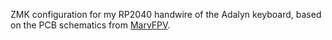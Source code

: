 ZMK configuration for my RP2040 handwire of the Adalyn keyboard, based on the PCB schematics from [MarvFPV](https://github.com/MarvFPV/Adalyn).